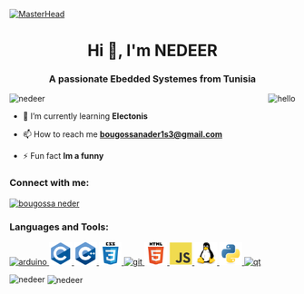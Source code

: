 [![MasterHead](https://camo.githubusercontent.com/593db1dfb1675884f9f895ebe37fa63446444817d5371c9c83edeab3e554b1e7/68747470733a2f2f7777772e636f6e6365707473656174696e672e636f6d2f77702d636f6e74656e742f75706c6f6164732f323032312f30312f4d61726b65742d50726f6772616d6d696e672d42616e6e65722e6a7067)](https://nedeer.io)
<h1 align="center">Hi 👋, I'm NEDEER</h1>
<h3 align="center">A passionate Ebedded Systemes from Tunisia</h3>
<img align="right" alt="hello" widh="300" src="https://user-images.githubusercontent.com/23444642/99659283-a6f52500-2a86-11eb-9cbc-11479bc8d9f7.gif">

<p align="left"> <img src="https://komarev.com/ghpvc/?username=nedeer&label=Profile%20views&color=0e75b6&style=flat" alt="nedeer" /> </p>

- 🌱 I’m currently learning **Electonis**

- 📫 How to reach me **bougossanader1s3@gmail.com**

- ⚡ Fun fact **Im a funny**

<h3 align="left">Connect with me:</h3>
<p align="left">
<a href="https://linkedin.com/in/bougossa neder" target="blank"><img align="center" src="https://raw.githubusercontent.com/rahuldkjain/github-profile-readme-generator/master/src/images/icons/Social/linked-in-alt.svg" alt="bougossa neder" height="30" width="40" /></a>
</p>

<h3 align="left">Languages and Tools:</h3>
<p align="left"> <a href="https://www.arduino.cc/" target="_blank" rel="noreferrer"> <img src="https://cdn.worldvectorlogo.com/logos/arduino-1.svg" alt="arduino" width="40" height="40"/> </a> <a href="https://www.cprogramming.com/" target="_blank" rel="noreferrer"> <img src="https://raw.githubusercontent.com/devicons/devicon/master/icons/c/c-original.svg" alt="c" width="40" height="40"/> </a> <a href="https://www.w3schools.com/cpp/" target="_blank" rel="noreferrer"> <img src="https://raw.githubusercontent.com/devicons/devicon/master/icons/cplusplus/cplusplus-original.svg" alt="cplusplus" width="40" height="40"/> </a> <a href="https://www.w3schools.com/css/" target="_blank" rel="noreferrer"> <img src="https://raw.githubusercontent.com/devicons/devicon/master/icons/css3/css3-original-wordmark.svg" alt="css3" width="40" height="40"/> </a> <a href="https://git-scm.com/" target="_blank" rel="noreferrer"> <img src="https://www.vectorlogo.zone/logos/git-scm/git-scm-icon.svg" alt="git" width="40" height="40"/> </a> <a href="https://www.w3.org/html/" target="_blank" rel="noreferrer"> <img src="https://raw.githubusercontent.com/devicons/devicon/master/icons/html5/html5-original-wordmark.svg" alt="html5" width="40" height="40"/> </a> <a href="https://developer.mozilla.org/en-US/docs/Web/JavaScript" target="_blank" rel="noreferrer"> <img src="https://raw.githubusercontent.com/devicons/devicon/master/icons/javascript/javascript-original.svg" alt="javascript" width="40" height="40"/> </a> <a href="https://www.linux.org/" target="_blank" rel="noreferrer"> <img src="https://raw.githubusercontent.com/devicons/devicon/master/icons/linux/linux-original.svg" alt="linux" width="40" height="40"/> </a> <a href="https://www.python.org" target="_blank" rel="noreferrer"> <img src="https://raw.githubusercontent.com/devicons/devicon/master/icons/python/python-original.svg" alt="python" width="40" height="40"/> </a> <a href="https://www.qt.io/" target="_blank" rel="noreferrer"> <img src="https://upload.wikimedia.org/wikipedia/commons/0/0b/Qt_logo_2016.svg" alt="qt" width="40" height="40"/> </a> </p>

<p><img align="left" src="https://github-readme-stats.vercel.app/api/top-langs?username=nedeer&show_icons=true&locale=en&layout=compact" alt="nedeer" /></p>

<p>&nbsp;<img align="center" src="https://github-readme-stats.vercel.app/api?username=nedeer&show_icons=true&locale=en" alt="nedeer" /></p>
